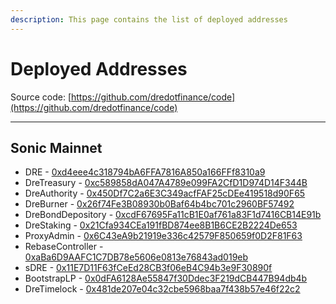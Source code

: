 ```yaml
---
description: This page contains the list of deployed addresses
---
```


# Deployed Addresses

Source code: [https://github.com/dredotfinance/code](https://github.com/dredotfinance/code)

***

## Sonic Mainnet

* DRE - [0xd4eee4c318794bA6FFA7816A850a166FFf8310a9](https://sonicscan.org/address/0xd4eee4c318794bA6FFA7816A850a166FFf8310a9)
* DreTreasury - [0xc589858dA047A4789e099FA2CfD1D974D14F344B](https://sonicscan.org/address/0xc589858dA047A4789e099FA2CfD1D974D14F344B#code)
* DreAuthority - [0x450Df7C2a6E3C349acfFAF25cDEe419518d90F65](https://sonicscan.org/address/0x450Df7C2a6E3C349acfFAF25cDEe419518d90F65)
* DreBurner - [0x26f74Fe3B08930b0Baf64b4bc701c2960BF57492](https://sonicscan.org/address/0x26f74Fe3B08930b0Baf64b4bc701c2960BF57492)
* DreBondDepository - [0xcdF67695Fa11cB1E0af761a83F1d7416CB14E91b](https://sonicscan.org/address/0xcdf67695fa11cb1e0af761a83f1d7416cb14e91b#readProxyContract)
* DreStaking - [0x21Cfa934CEa191fBD874ee8B1B6CE2B2224De653](https://sonicscan.org/address/0x21Cfa934CEa191fBD874ee8B1B6CE2B2224De653)
* ProxyAdmin - [0x6C43eA9b21919e336c42579F850659f0D2F81F63](https://sonicscan.org/address/0x6C43eA9b21919e336c42579F850659f0D2F81F63#writeContract)
* RebaseController - [0xaBa6D9AAFC1C7DB78e5606e0813e76843ad019eb](https://sonicscan.org/address/0xaBa6D9AAFC1C7DB78e5606e0813e76843ad019eb)
* sDRE - [0x11E7D11F63fCeEd28CB3f06eB4C94b3e9F30890f](https://sonicscan.org/address/0x11E7D11F63fCeEd28CB3f06eB4C94b3e9F30890f#code)
* BootstrapLP - [0x0dFA6128Ae55847f30Ddec3F219dCB447B94db4b](https://sonicscan.org/address/0x0dFA6128Ae55847f30Ddec3F219dCB447B94db4b)
* DreTimelock - [0x481de207e04c32cbe5968baa7f438b57e46f22c2](https://sonicscan.org/address/0x481de207e04c32cbe5968baa7f438b57e46f22c2)
